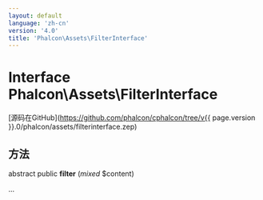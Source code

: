 ```yaml
---
layout: default
language: 'zh-cn'
version: '4.0'
title: 'Phalcon\Assets\FilterInterface'
---
```


# Interface **Phalcon\Assets\FilterInterface**

[源码在GitHub](https://github.com/phalcon/cphalcon/tree/v{{ page.version }}.0/phalcon/assets/filterinterface.zep)

## 方法

abstract public **filter** (*mixed* $content)

...